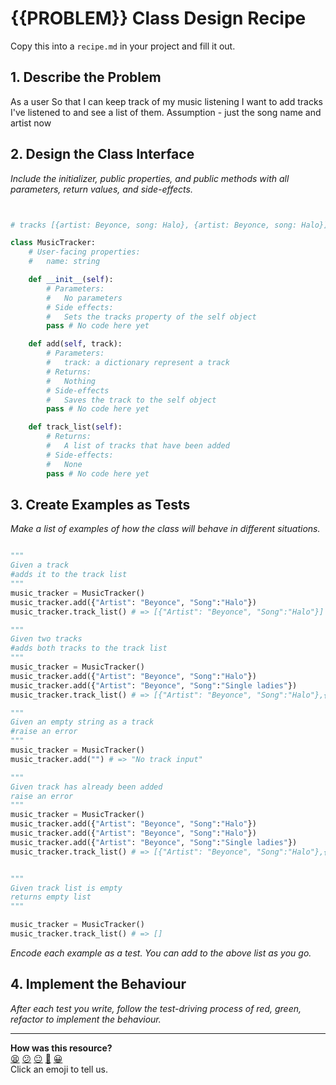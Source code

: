 # {{PROBLEM}} Class Design Recipe

Copy this into a `recipe.md` in your project and fill it out.

## 1. Describe the Problem

As a user
So that I can keep track of my music listening
I want to add tracks I've listened to and see a list of them.
Assumption - just the song name and artist now 

## 2. Design the Class Interface

_Include the initializer, public properties, and public methods with all parameters, return values, and side-effects._

```python


# tracks [{artist: Beyonce, song: Halo}, {artist: Beyonce, song: Halo}]

class MusicTracker:
    # User-facing properties:
    #   name: string

    def __init__(self):
        # Parameters:
        #   No parameters
        # Side effects:
        #   Sets the tracks property of the self object
        pass # No code here yet

    def add(self, track):
        # Parameters:
        #   track: a dictionary represent a track
        # Returns:
        #   Nothing
        # Side-effects
        #   Saves the track to the self object
        pass # No code here yet

    def track_list(self):
        # Returns:
        #   A list of tracks that have been added
        # Side-effects:
        #   None
        pass # No code here yet
```

## 3. Create Examples as Tests

_Make a list of examples of how the class will behave in different situations._

``` python

"""
Given a track
#adds it to the track list
"""
music_tracker = MusicTracker()
music_tracker.add({"Artist": "Beyonce", "Song":"Halo"})
music_tracker.track_list() # => [{"Artist": "Beyonce", "Song":"Halo"}]

"""
Given two tracks 
#adds both tracks to the track list
"""
music_tracker = MusicTracker()
music_tracker.add({"Artist": "Beyonce", "Song":"Halo"})
music_tracker.add({"Artist": "Beyonce", "Song":"Single ladies"})
music_tracker.track_list() # => [{"Artist": "Beyonce", "Song":"Halo"},{"Artist": "Beyonce", "Song":"Single ladies"}]

"""
Given an empty string as a track
#raise an error 
"""
music_tracker = MusicTracker()
music_tracker.add("") # => "No track input"

"""
Given track has already been added
raise an error 
"""
music_tracker = MusicTracker()
music_tracker.add({"Artist": "Beyonce", "Song":"Halo"})
music_tracker.add({"Artist": "Beyonce", "Song":"Halo"})
music_tracker.add({"Artist": "Beyonce", "Song":"Single ladies"})
music_tracker.track_list() # => [{"Artist": "Beyonce", "Song":"Halo"},{"Artist": "Beyonce", "Song":"Single ladies"}]


"""
Given track list is empty 
returns empty list
"""

music_tracker = MusicTracker()
music_tracker.track_list() # => []

```

_Encode each example as a test. You can add to the above list as you go._

## 4. Implement the Behaviour

_After each test you write, follow the test-driving process of red, green, refactor to implement the behaviour._


<!-- BEGIN GENERATED SECTION DO NOT EDIT -->

---

**How was this resource?**  
[😫](https://airtable.com/shrUJ3t7KLMqVRFKR?prefill_Repository=makersacademy%2Fgolden-square-in-python&prefill_File=resources%2Fsingle_class_recipe_template.md&prefill_Sentiment=😫) [😕](https://airtable.com/shrUJ3t7KLMqVRFKR?prefill_Repository=makersacademy%2Fgolden-square-in-python&prefill_File=resources%2Fsingle_class_recipe_template.md&prefill_Sentiment=😕) [😐](https://airtable.com/shrUJ3t7KLMqVRFKR?prefill_Repository=makersacademy%2Fgolden-square-in-python&prefill_File=resources%2Fsingle_class_recipe_template.md&prefill_Sentiment=😐) [🙂](https://airtable.com/shrUJ3t7KLMqVRFKR?prefill_Repository=makersacademy%2Fgolden-square-in-python&prefill_File=resources%2Fsingle_class_recipe_template.md&prefill_Sentiment=🙂) [😀](https://airtable.com/shrUJ3t7KLMqVRFKR?prefill_Repository=makersacademy%2Fgolden-square-in-python&prefill_File=resources%2Fsingle_class_recipe_template.md&prefill_Sentiment=😀)  
Click an emoji to tell us.

<!-- END GENERATED SECTION DO NOT EDIT -->
